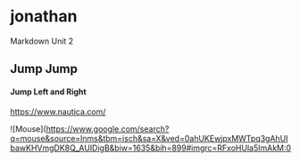 # jonathan
Markdown Unit 2

## Jump Jump

#### Jump Left and Right

https://www.nautica.com/

![Mouse](https://www.google.com/search?q=mouse&source=lnms&tbm=isch&sa=X&ved=0ahUKEwjpxMWTpq3gAhUIbawKHVmgDK8Q_AUIDigB&biw=1635&bih=899#imgrc=RFxoHUla5ImAkM:0
